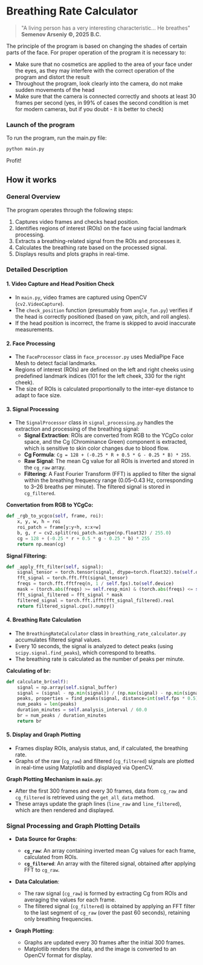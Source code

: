 
# Breathing Rate Calculator

> "A living person has a very interesting characteristic...
> He breathes"
**Semenov Arseniy ©, 2025 B.C.**

The principle of the program is based on changing the shades of certain parts of the face. For proper operation of the program it is necessary to:

- Make sure that no cosmetics are applied to the area of your face under the eyes, as they may interfere with the correct operation of the program and distort the result
- Throughout the program, look clearly into the camera, do not make sudden movements of the head    
- Make sure that the camera is connected correctly and shoots at least 30 frames per second (yes, in 99% of cases the second condition is met for modern cameras, but if you doubt - it is better to check)

### Launch of the program
To run the program, run the main.py file:
```bash
python main.py
```
Profit!


## How it works

### General Overview

The program operates through the following steps:

1. Captures video frames and checks head position.
2. Identifies regions of interest (ROIs) on the face using facial landmark processing.
3. Extracts a breathing-related signal from the ROIs and processes it.
4. Calculates the breathing rate based on the processed signal.
5. Displays results and plots graphs in real-time.

### Detailed Description

#### 1. Video Capture and Head Position Check

- In `main.py`, video frames are captured using OpenCV (`cv2.VideoCapture`).
- The `check_position` function (presumably from `angle_fun.py`) verifies if the head is correctly positioned (based on yaw, pitch, and roll angles).
- If the head position is incorrect, the frame is skipped to avoid inaccurate measurements.

#### 2. Face Processing

- The `FaceProcessor` class in `face_processor.py` uses MediaPipe Face Mesh to detect facial landmarks.
- Regions of interest (ROIs) are defined on the left and right cheeks using predefined landmark indices (101 for the left cheek, 330 for the right cheek).
- The size of ROIs is calculated proportionally to the inter-eye distance to adapt to face size.

#### 3. Signal Processing

- The `SignalProcessor` class in `signal_processing.py` handles the extraction and processing of the breathing signal:
  - **Signal Extraction**: ROIs are converted from RGB to the YCgCo color space, and the Cg (Chrominance Green) component is extracted, which is sensitive to skin color changes due to blood flow.
  - **Cg Formula**: `Cg = 128 + (-0.25 * R + 0.5 * G - 0.25 * B) * 255`.
  - **Raw Signal**: The mean Cg value for all ROIs is inverted and stored in the `cg_raw` array.
  - **Filtering**: A Fast Fourier Transform (FFT) is applied to filter the signal within the breathing frequency range (0.05–0.43 Hz, corresponding to 3–26 breaths per minute). The filtered signal is stored in `cg_filtered`.

**Convertation from RGB to YCgCo:**
```python
def _rgb_to_ycgco(self, frame, roi):
    x, y, w, h = roi
    roi_patch = frame[y:y+h, x:x+w]
    b, g, r = cv2.split(roi_patch.astype(np.float32) / 255.0)
    cg = 128 + (-0.25 * r + 0.5 * g - 0.25 * b) * 255
    return np.mean(cg)
```

**Signal Filtering:**
```python
def _apply_fft_filter(self, signal):
    signal_tensor = torch.tensor(signal, dtype=torch.float32).to(self.device)
    fft_signal = torch.fft.fft(signal_tensor)
    freqs = torch.fft.fftfreq(n, 1 / self.fps).to(self.device)
    mask = (torch.abs(freqs) >= self.resp_min) & (torch.abs(freqs) <= self.resp_max)
    fft_signal_filtered = fft_signal * mask
    filtered_signal = torch.fft.ifft(fft_signal_filtered).real
    return filtered_signal.cpu().numpy()
```

#### 4. Breathing Rate Calculation

- The `BreathingRateCalculator` class in `breathing_rate_calculator.py` accumulates filtered signal values.
- Every 10 seconds, the signal is analyzed to detect peaks (using `scipy.signal.find_peaks`), which correspond to breaths.
- The breathing rate is calculated as the number of peaks per minute.

**Calculating of br:**
```python
def calculate_br(self):
    signal = np.array(self.signal_buffer)
    signal = (signal - np.min(signal)) / (np.max(signal) - np.min(signal))
    peaks, properties = find_peaks(signal, distance=int(self.fps * 0.5), prominence=0.1)
    num_peaks = len(peaks)
    duration_minutes = self.analysis_interval / 60.0
    br = num_peaks / duration_minutes
    return br
```

#### 5. Display and Graph Plotting

- Frames display ROIs, analysis status, and, if calculated, the breathing rate.
- Graphs of the raw (`cg_raw`) and filtered (`cg_filtered`) signals are plotted in real-time using Matplotlib and displayed via OpenCV.

**Graph Plotting Mechanism in `main.py`:**
- After the first 300 frames and every 30 frames, data from `cg_raw` and `cg_filtered` is retrieved using the `get_all_data` method.
- These arrays update the graph lines (`line_raw` and `line_filtered`), which are then rendered and displayed.

### Signal Processing and Graph Plotting Details

- **Data Source for Graphs**:
  - **`cg_raw`**: An array containing inverted mean Cg values for each frame, calculated from ROIs.
  - **`cg_filtered`**: An array with the filtered signal, obtained after applying FFT to `cg_raw`.

- **Data Calculation**:
  - The raw signal (`cg_raw`) is formed by extracting Cg from ROIs and averaging the values for each frame.
  - The filtered signal (`cg_filtered`) is obtained by applying an FFT filter to the last segment of `cg_raw` (over the past 60 seconds), retaining only breathing frequencies.

- **Graph Plotting**:
  - Graphs are updated every 30 frames after the initial 300 frames.
  - Matplotlib renders the data, and the image is converted to an OpenCV format for display.


